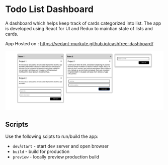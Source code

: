 # Todo List Dashboard

A dashboard which helps keep track of cards categorized into list. The app is developed using React for UI and Redux to maintian state of lists and cards.

App Hosted on : https://vedant-murkute.github.io/cashfree-dashboard/

![dashboard_sample](https://github.com/vedant-murkute/cashfree-dashboard/blob/main/src/assets/cashfree_dashboard_sample.png)

## Scripts

Use the following scipts to run/build the app:

- `dev`/`start` - start dev server and open browser
- `build` - build for production
- `preview` - locally preview production build

